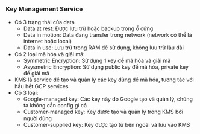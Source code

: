 ### Key Management Service
* Có 3 trạng thái của data
  * Data at rest: Được lưu trữ hoặc backup trong ổ cứng
  * Data in motion: Data đang transfer trong network (network có thể là internet hoặc local)
  * Data in use: Lưu trữ trong RAM để sử dụng, không lưu trữ lâu dài
* Có 2 loại mã hóa và giải mã:
  * Symmetric Encryption: Sử dụng 1 key để mã hóa và giải mã
  * Asysmetric Encryption: Sử dụng public key để mã hóa, private key để giải mã
* KMS là service để tạo và quản lý các key dùng để mã hóa, tương tác với hầu hết GCP services
* Có 3 loại:
  * Google-managed key: Các key này do Google tạo và quản lý, chúng ta không cần config gì cả
  * Customer-managed key: Key được tạo và quản lý trong KMS bởi người dùng
  * Customer-supplied key: Key được tạo từ bên ngoài và lưu vào KMS
